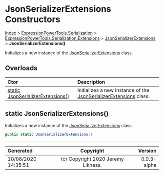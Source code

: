 ﻿# JsonSerializerExtensions Constructors

[Index](../index.md) > [ExpressionPowerTools.Serialization](ExpressionPowerTools.Serialization.a.md) > [ExpressionPowerTools.Serialization.Extensions](ExpressionPowerTools.Serialization.Extensions.n.md) > [JsonSerializerExtensions](ExpressionPowerTools.Serialization.Extensions.JsonSerializerExtensions.cs.md) > **JsonSerializerExtensions()**

Initializes a new instance of the [JsonSerializerExtensions](ExpressionPowerTools.Serialization.Extensions.JsonSerializerExtensions.cs.md) class.

## Overloads

| Ctor | Description |
| :-- | :-- |
| [static JsonSerializerExtensions()](#static-jsonserializerextensions) | Initializes a new instance of the [JsonSerializerExtensions](ExpressionPowerTools.Serialization.Extensions.JsonSerializerExtensions.cs.md) class. |

## static JsonSerializerExtensions()

Initializes a new instance of the [JsonSerializerExtensions](ExpressionPowerTools.Serialization.Extensions.JsonSerializerExtensions.cs.md) class.

```csharp
public static JsonSerializerExtensions()
```



---

| Generated | Copyright | Version |
| :-- | :-: | --: |
| 10/08/2020 14:35:51 | (c) Copyright 2020 Jeremy Likness. | 0.9.3-alpha |
